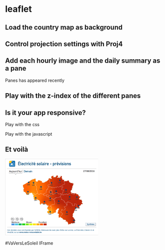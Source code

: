 # leaflet



## Load the country map as background



## Control projection settings with Proj4



## Add each hourly image and the daily summary as a pane
Panes has appeared recently



## Play with the z-index of the different panes



## Is it your app responsive?
Play with the css

Play with the javascript



## Et voilà



<a href="http://tools.apere.org/iframes/pv_forecast_be_05.html" target="_blank">
	<img width="60%" height="60%" src="../images/iframe_2016-08-27.png" alt="Iframe">
</a>						
<p>#VaVersLeSoleil IFrame</p>